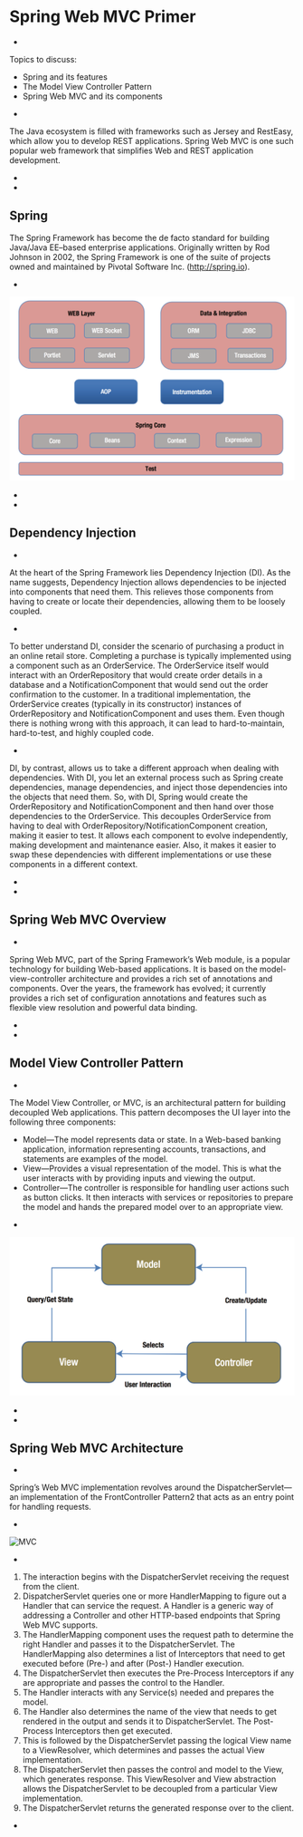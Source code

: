 # Spring Web MVC Primer

-

Topics to discuss:
* Spring and its features
* The Model View Controller Pattern
* Spring Web MVC and its components

-

The Java ecosystem is filled with frameworks such as Jersey and RestEasy, which allow you to develop REST applications. Spring Web MVC is one such popular web framework that simplifies Web and REST application development.

-
-

## Spring

The Spring Framework has become the de facto standard for building Java/Java EE–based enterprise applications. Originally written by Rod Johnson in 2002, the Spring Framework is one of the suite of projects owned and maintained by Pivotal Software Inc. (http://spring.io).

-

![Spring Modules](./img/spring_modules.png)

-
-

## Dependency Injection

-

At the heart of the Spring Framework lies Dependency Injection (DI). As the name suggests, Dependency Injection allows dependencies to be injected into components that need them. This relieves those components from having to create or locate their dependencies, allowing them to be loosely coupled.

-

To better understand DI, consider the scenario of purchasing a product in an online retail store. Completing a purchase is typically implemented using a component such as an OrderService. The OrderService itself would interact with an OrderRepository that would create order details in a database and a NotificationComponent that would send out the order confirmation to the customer. In a traditional implementation, the OrderService creates (typically in its constructor) instances of OrderRepository and NotificationComponent and uses them. Even though there is nothing wrong with this approach, it can lead to hard-to-maintain, hard-to-test, and highly coupled code.

-

DI, by contrast, allows us to take a different approach when dealing with dependencies. With DI,
you let an external process such as Spring create dependencies, manage dependencies, and inject those dependencies into the objects that need them. So, with DI, Spring would create the OrderRepository and NotificationComponent and then hand over those dependencies to the OrderService. This decouples OrderService from having to deal with OrderRepository/NotificationComponent creation, making it easier to test. It allows each component to evolve independently, making development and maintenance easier. Also, it makes it easier to swap these dependencies with different implementations or use these components in a different context.

-
-

## Spring Web MVC Overview

-

Spring Web MVC, part of the Spring Framework’s Web module, is a popular technology for building Web-based applications. It is based on the model-view-controller architecture and provides a rich set of annotations and components. Over the years, the framework has evolved; it currently provides a rich set of configuration annotations and features such as flexible view resolution and powerful data binding.

-
-

## Model View Controller Pattern

-

The Model View Controller, or MVC, is an architectural pattern for building decoupled Web applications. This pattern decomposes the UI layer into the following three components:

* Model—The model represents data or state. In a Web-based banking application, information representing accounts, transactions, and statements are examples of the model.
* View—Provides a visual representation of the model. This is what the user interacts with by providing inputs and viewing the output.
* Controller—The controller is responsible for handling user actions such as button clicks. It then interacts with services or repositories to prepare the model and hands the prepared model over to an appropriate view.

-

![MVC](./img/mvc.png)

-
-

## Spring Web MVC Architecture

-

Spring’s Web MVC implementation revolves around the DispatcherServlet—an implementation of the FrontController Pattern2 that acts as an entry point for handling requests.

-

![MVC](./img/spring_mvc)

-

1. The interaction begins with the DispatcherServlet receiving the request from the client.
2. DispatcherServlet queries one or more HandlerMapping to figure out a Handler that can service the request. A Handler is a generic way of addressing a Controller and other HTTP-based endpoints that Spring Web MVC supports.
3. The HandlerMapping component uses the request path to determine the right Handler and passes it to the DispatcherServlet. The HandlerMapping also determines a list of Interceptors that need to get executed before (Pre-) and after (Post-) Handler execution.
4. The DispatcherServlet then executes the Pre-Process Interceptors if any are appropriate and passes the control to the Handler.
5. The Handler interacts with any Service(s) needed and prepares the model.
6. The Handler also determines the name of the view that needs to get rendered in the output and sends it to DispatcherServlet. The Post-Process Interceptors then get executed.
7. This is followed by the DispatcherServlet passing the logical View name to a ViewResolver, which determines and passes the actual View implementation.
8. The DispatcherServlet then passes the control and model to the View, which generates response. This ViewResolver and View abstraction allows the DispatcherServlet to be decoupled from a particular View implementation.
9. The DispatcherServlet returns the generated response over to the client.

-
